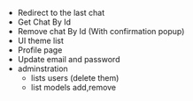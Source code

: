 * Redirect to the last chat
* Get Chat By Id
* Remove chat By Id (With confirmation popup)
* UI theme list
* Profile page
 *  Update email and password
* adminstration
    * lists users (delete them)
    * list models add,remove
    